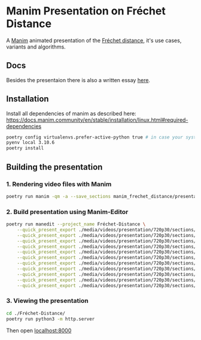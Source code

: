 # Manim Presentation on Fréchet Distance
A [Manim](https://www.manim.community/) animated presentation of the [Fréchet distance](https://en.wikipedia.org/wiki/Fr%C3%A9chet_distance), it's use cases, variants and algorithms.

## Docs

Besides the presentaion there is also a written essay [here](https://nightly.link/ScholliYT/manim-frechet-distance/workflows/build_docs/main/PDF.zip).


## Installation

Install all dependencies of manim as described here: https://docs.manim.community/en/stable/installation/linux.html#required-dependencies

```sh
poetry config virtualenvs.prefer-active-python true # in case your system python is < 3.10
pyenv local 3.10.6
poetry install
```


## Building the presentation

### 1. Rendering video files with Manim
```sh
poetry run manim -qm -a --save_sections manim_frechet_distance/presentation.py
```

### 2. Build presentation using Manim-Editor
```sh
poetry run manedit --project_name Fréchet-Distance \
    --quick_present_export ./media/videos/presentation/720p30/sections/Titlepage.json \
    --quick_present_export ./media/videos/presentation/720p30/sections/DistanceOfCurves.json \
    --quick_present_export ./media/videos/presentation/720p30/sections/ProblemsWithHausdorffDistance.json \
    --quick_present_export ./media/videos/presentation/720p30/sections/FrechetDistanceIntro.json \
    --quick_present_export ./media/videos/presentation/720p30/sections/DiscreteFrechetDistanceIntro.json \
    --quick_present_export ./media/videos/presentation/720p30/sections/ComputingTheFrechetDistance.json \
    --quick_present_export ./media/videos/presentation/720p30/sections/FreeSpaceCell.json \
    --quick_present_export ./media/videos/presentation/720p30/sections/FreeSpaceDiagram.json \
    --quick_present_export ./media/videos/presentation/720p30/sections/FrechetDistanceAlgorithmicComplexity.json \
    --quick_present_export ./media/videos/presentation/720p30/sections/DiscreteFrechetDistanceAlgorithm.json \
    --quick_present_export ./media/videos/presentation/720p30/sections/DiscreteFrechetDistanceAlgorithmicComplexity.json
```

### 3. Viewing the presentation
```sh
cd ./Fréchet-Distance/
poetry run python3 -m http.server
```

Then open [localhost:8000](http://localhost:8000)
